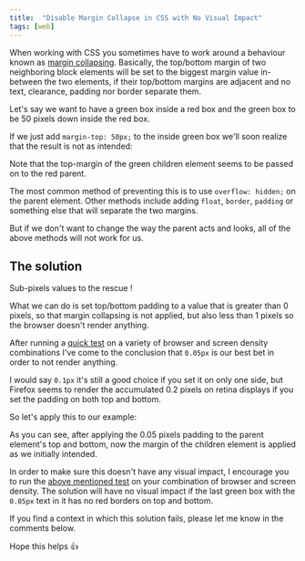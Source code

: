 ```yaml
---
title:  "Disable Margin Collapse in CSS with No Visual Impact"
tags: [web]
---
```


When working with CSS you sometimes have to work around a behaviour known as [margin collapsing](https://developer.mozilla.org/en-US/docs/Web/CSS/CSS_Box_Model/Mastering_margin_collapsing). Basically, the top/bottom margin of two neighboring block elements will be set to the biggest margin value in-between the two elements, if their top/bottom margins are adjacent and no text, clearance, padding nor border separate them.

Let's say we want to have a green box inside a red box and the green box to be 50 pixels down inside the red box.

If we just add `margin-top: 50px;` to the inside green box we'll soon realize that the result is not as intended:

<codepen height="275" slug="QppVGv" version="2" />

Note that the top-margin of the green children element seems to be passed on to the red parent.

The most common method of preventing this is to use `overflow: hidden;` on the parent element. Other methods include adding `float`, `border`, `padding` or something else that will separate the two margins.

But if we don't want to change the way the parent acts and looks, all of the above methods will not work for us.

## The solution
Sub-pixels values to the rescue !

What we can do is set top/bottom padding to a value that is greater than 0 pixels, so that margin collapsing is not applied, but also less than 1 pixels so the browser doesn't render anything.

After running a [quick test](http://codepen.io/surdu/pen/GWMNZK) on a variety of browser and screen density combinations I've come to the conclusion that `0.05px` is our best bet in order to not render anything.

I would say `0.1px` it's still a good choice if you set it on only one side, but Firefox seems to render the accumulated 0.2 pixels on retina displays if you set the padding on both top and bottom.

So let's apply this to our example:

<codepen height="309" slug="mWqYdQ" version="2" />

As you can see, after applying the 0.05 pixels padding to the parent element's top and bottom, now the margin  of the children element is applied as we initially intended.

In order to make sure this doesn't have any visual impact, I encourage you to run the [above mentioned test](http://codepen.io/surdu/pen/GWMNZK) on your combination of browser and screen density. The solution will have no visual impact if the last green box with the `0.05px` text in it has no red borders on top and bottom.

If you find a context in which this solution fails, please let me know in the comments below.

Hope this helps 👍

